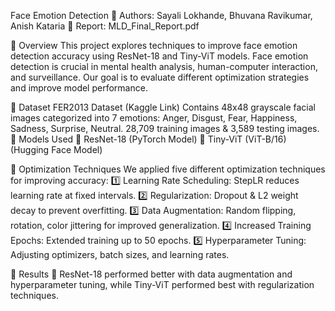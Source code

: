 Face Emotion Detection
📌 Authors: Sayali Lokhande, Bhuvana Ravikumar, Anish Kataria
📄 Report: MLD_Final_Report.pdf

📌 Overview
This project explores techniques to improve face emotion detection accuracy using ResNet-18 and Tiny-ViT models.
Face emotion detection is crucial in mental health analysis, human-computer interaction, and surveillance.
Our goal is to evaluate different optimization strategies and improve model performance.

📌 Dataset
FER2013 Dataset (Kaggle Link)
Contains 48x48 grayscale facial images categorized into 7 emotions:
Anger, Disgust, Fear, Happiness, Sadness, Surprise, Neutral.
28,709 training images & 3,589 testing images.
📌 Models Used
🔹 ResNet-18 (PyTorch Model)
🔹 Tiny-ViT (ViT-B/16) (Hugging Face Model)

📌 Optimization Techniques
We applied five different optimization techniques for improving accuracy:
1️⃣ Learning Rate Scheduling: StepLR reduces learning rate at fixed intervals.
2️⃣ Regularization: Dropout & L2 weight decay to prevent overfitting.
3️⃣ Data Augmentation: Random flipping, rotation, color jittering for improved generalization.
4️⃣ Increased Training Epochs: Extended training up to 50 epochs.
5️⃣ Hyperparameter Tuning: Adjusting optimizers, batch sizes, and learning rates.

📌 Results
📌 ResNet-18 performed better with data augmentation and hyperparameter tuning, while Tiny-ViT performed best with regularization techniques.
